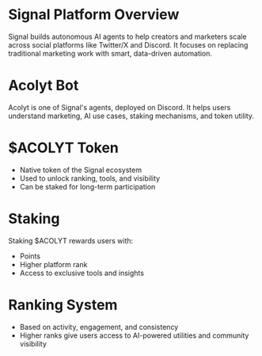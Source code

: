 # Signal Platform Overview
Signal builds autonomous AI agents to help creators and marketers scale across social platforms like Twitter/X and Discord. It focuses on replacing traditional marketing work with smart, data-driven automation.

# Acolyt Bot
Acolyt is one of Signal's agents, deployed on Discord. It helps users understand marketing, AI use cases, staking mechanisms, and token utility.

# $ACOLYT Token
- Native token of the Signal ecosystem
- Used to unlock ranking, tools, and visibility
- Can be staked for long-term participation

# Staking
Staking $ACOLYT rewards users with:
- Points
- Higher platform rank
- Access to exclusive tools and insights

# Ranking System
- Based on activity, engagement, and consistency
- Higher ranks give users access to AI-powered utilities and community visibility

